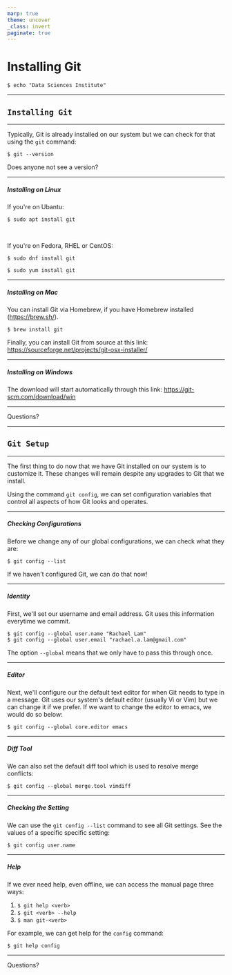 ```yaml
---
marp: true
theme: uncover
_class: invert
paginate: true
---
```




# Installing Git
```console
$ echo "Data Sciences Institute"
```

---


## `Installing Git`

---
Typically, Git is already installed on our system but we can check for that using the `git` command:
```console
$ git --version
```
Does anyone not see a version?

---
##### Installing on Linux
If you're on Ubantu:
```console
$ sudo apt install git
```
<br>

If you're on Fedora, RHEL or CentOS:
```console
$ sudo dnf install git
```
```console
$ sudo yum install git 
```

---
##### Installing on Mac

You can install Git via Homebrew, if you have Homebrew installed (https://brew.sh/).
```console
$ brew install git
```

Finally, you can install Git from source at this link: https://sourceforge.net/projects/git-osx-installer/

---
##### Installing on Windows
The download will start automatically through this link: https://git-scm.com/download/win

---


Questions?

---


## `Git Setup`

---
The first thing to do now that we have Git installed on our system is to customize it. These changes will remain despite any upgrades to Git that we install.

Using the command `git config`, we can set configuration variables that control all aspects of how Git looks and operates.

---
##### Checking Configurations
Before we change any of our global configurations, we can check what they are:
```console
$ git config --list
```
If we haven't configured Git, we can do that now!

---
##### Identity
First, we'll set our username and email address. Git uses this information everytime we commit.
```console
$ git config --global user.name "Rachael Lam"
$ git config --global user.email "rachael.a.lam@gmail.com"
```
The option `--global` means that we only have to pass this through once.

---
##### Editor
Next, we'll configure our the default text editor for when Git needs to type in a message. Git uses our system's default editor (usually Vi or Vim) but we can change it if we prefer. If we want to change the editor to emacs, we would do so below:
```console
$ git config --global core.editor emacs
```

---
##### Diff Tool
We can also set the default diff tool which is used to resolve merge conflicts:
```console
$ git config --global merge.tool vimdiff
```

---
##### Checking the Setting
We can use the `git config --list` command to see all Git settings. See the values of a specific specific setting:
```console
$ git config user.name
```

---
##### Help
If we ever need help, even offline, we can access the manual page three ways:
1. `$ git help <verb>`
2. `$ git <verb> --help`
3. `$ man git-<verb>`

For example, we can get help for the `config` command:
```console
$ git help config
```

---


Questions?
